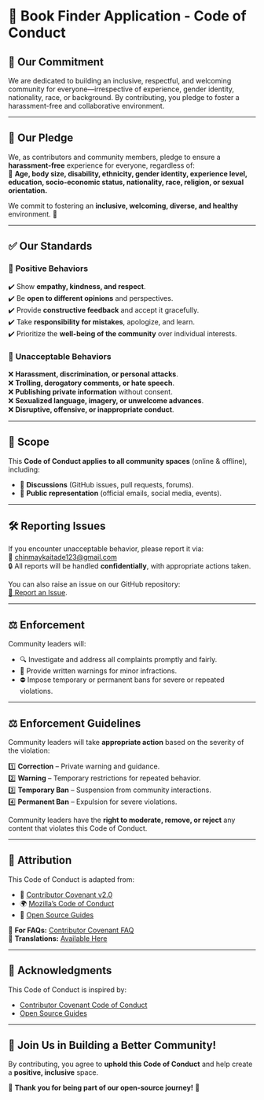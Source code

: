 # 📜 **Book Finder Application - Code of Conduct**

## 🌟 **Our Commitment**

We are dedicated to building an inclusive, respectful, and welcoming community for everyone—irrespective of experience, gender identity, nationality, race, or background. By contributing, you pledge to foster a harassment-free and collaborative environment.

---

## 🤝 **Our Pledge**

We, as contributors and community members, pledge to ensure a **harassment-free** experience for everyone, regardless of:  
👥 **Age, body size, disability, ethnicity, gender identity, experience level, education, socio-economic status, nationality, race, religion, or sexual orientation.**

We commit to fostering an **inclusive, welcoming, diverse, and healthy** environment. 🚀

---

## ✅ **Our Standards**

### 🌱 **Positive Behaviors**

✔️ Show **empathy, kindness, and respect**.  
✔️ Be **open to different opinions** and perspectives.  
✔️ Provide **constructive feedback** and accept it gracefully.  
✔️ Take **responsibility for mistakes**, apologize, and learn.  
✔️ Prioritize the **well-being of the community** over individual interests.

### 🚨 **Unacceptable Behaviors**

❌ **Harassment, discrimination, or personal attacks**.  
❌ **Trolling, derogatory comments, or hate speech**.  
❌ **Publishing private information** without consent.  
❌ **Sexualized language, imagery, or unwelcome advances**.  
❌ **Disruptive, offensive, or inappropriate conduct**.

---

## 🎯 **Scope**

This **Code of Conduct applies to all community spaces** (online & offline), including:

- 💬 **Discussions** (GitHub issues, pull requests, forums).
- 📢 **Public representation** (official emails, social media, events).

---

## 🛠️ **Reporting Issues**

If you encounter unacceptable behavior, please report it via:  
📧 [chinmaykaitade123@gmail.com](mailto:chinmaykaitade123@gmail.com)  
🔒 All reports will be handled **confidentially**, with appropriate actions taken.

You can also raise an issue on our GitHub repository:  
[📂 Report an Issue](https://github.com/ChinmayKaitade/Book-Finder-Application-iNeuron/issues).

---

## ⚖️ **Enforcement**

Community leaders will:

- 🔍 Investigate and address all complaints promptly and fairly.
- 📝 Provide written warnings for minor infractions.
- ⛔ Impose temporary or permanent bans for severe or repeated violations.

---

## ⚖️ **Enforcement Guidelines**

Community leaders will take **appropriate action** based on the severity of the violation:

1️⃣ **Correction** – Private warning and guidance.  
2️⃣ **Warning** – Temporary restrictions for repeated behavior.  
3️⃣ **Temporary Ban** – Suspension from community interactions.  
4️⃣ **Permanent Ban** – Expulsion for severe violations.

Community leaders have the **right to moderate, remove, or reject** any content that violates this Code of Conduct.

---

## 🔗 **Attribution**

This Code of Conduct is adapted from:

- 📜 [Contributor Covenant v2.0](https://www.contributor-covenant.org/version/2/0/code_of_conduct.html)
- 🌍 [Mozilla’s Code of Conduct](https://github.com/mozilla/diversity)
- 📘 [Open Source Guides](https://opensource.guide/)

📌 **For FAQs:** [Contributor Covenant FAQ](https://www.contributor-covenant.org/faq)  
📌 **Translations:** [Available Here](https://www.contributor-covenant.org/translations)

---

## 🔗 **Acknowledgments**

This Code of Conduct is inspired by:

- [Contributor Covenant Code of Conduct](https://www.contributor-covenant.org/)
- [Open Source Guides](https://opensource.guide/)

---

## 🙌 **Join Us in Building a Better Community!**

By contributing, you agree to **uphold this Code of Conduct** and help create a **positive, inclusive** space.

💙 **Thank you for being part of our open-source journey!** 🚀
